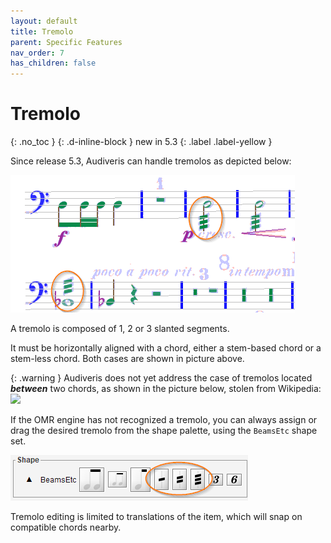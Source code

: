 ```yaml
---
layout: default
title: Tremolo
parent: Specific Features
nav_order: 7
has_children: false
---
```

# Tremolo
{: .no_toc }
{: .d-inline-block }
new in 5.3
{: .label .label-yellow }

Since release 5.3, Audiveris can handle tremolos as depicted below:

![](../assets/images/tremolos.png)

A tremolo is composed of 1, 2 or 3 slanted segments.

It must be horizontally aligned with a chord, either a stem-based chord or a stem-less chord.
Both cases are shown in picture above.

{: .warning }
Audiveris does not yet address the case of tremolos located _**between**_ two chords,
as shown in the picture below, stolen from Wikipedia:  
![](https://upload.wikimedia.org/wikipedia/commons/thumb/b/ba/Tremolo_notation_two_notes.svg/324px-Tremolo_notation_two_notes.svg.png)

If the OMR engine has not recognized a tremolo, you can always assign or drag the desired
tremolo from the shape palette, using the ``BeamsEtc`` shape set.

![](../assets/images/tremolo_shapes.png)

Tremolo editing is limited to translations of the item, which will snap on compatible
chords nearby.
